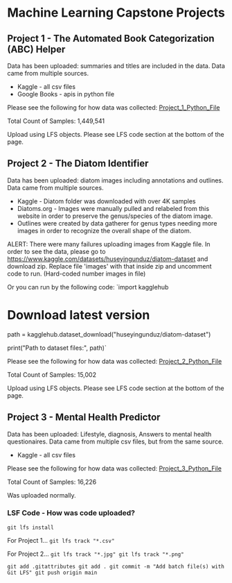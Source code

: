 # Machine Learning Capstone Projects

## Project 1 - The Automated Book Categorization (ABC) Helper 
Data has been uploaded: summaries and titles are included in the data. Data came from multiple sources. 
- Kaggle - all csv files
- Google Books - apis in python file


Please see the following for how data was collected: [Project_1_Python_File](Project_1_Library/16.4%20Collecting_Book_Data.ipynb)

Total Count of Samples: 1,449,541

Upload using LFS objects. Please see LFS code section at the bottom of the page. 


## Project 2 - The Diatom Identifier 
Data has been uploaded: diatom images including annotations and outlines. Data came from multiple sources.
- Kaggle - Diatom folder was downloaded with over 4K samples
- Diatoms.org - Images were manually pulled and relabeled from this website in order to preserve the genus/species of the diatom image.
- Outlines were created by data gatherer for genus types needing more images in order to recognize the overall shape of the diatom. 

ALERT: There were many failures uploading images from Kaggle file. 
In order to see the data, please go to https://www.kaggle.com/datasets/huseyingunduz/diatom-dataset and download zip. Replace file 'images' with that inside zip and uncomment code to run. (Hard-coded number images in file)

Or you can run by the following code: 
`import kagglehub

# Download latest version
path = kagglehub.dataset_download("huseyingunduz/diatom-dataset")

print("Path to dataset files:", path)`


Please see the following for how data was collected: [Project_2_Python_File](Project_2_Diatoms/16.4%20Collecting_Diatom_Data.ipynb)

Total Count of Samples: 15,002

Upload using LFS objects. Please see LFS code section at the bottom of the page. 



## Project 3 - Mental Health Predictor
Data has been uploaded: Lifestyle, diagnosis, Answers to mental health questionaires. Data came from multiple csv files, but from the same source. 
- Kaggle - all csv files

Please see the following for how data was collected: [Project_3_Python_File](Project_3_Mental_Health/Project_3_mental_heath.ipynb)

Total Count of Samples: 16,226

Was uploaded normally.


### LSF Code - How was code uploaded? 

`git lfs install`

For Project 1...
`git lfs track "*.csv"`


For Project 2...
`git lfs track "*.jpg"
git lfs track "*.png"`


`git add .gitattributes
git add .
git commit -m "Add batch file(s) with Git LFS"
git push origin main `

